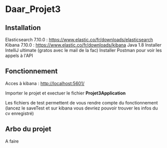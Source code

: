 # Daar_Projet3

## Installation

Elasticsearch 7.10.0 : <https://www.elastic.co/fr/downloads/elasticsearch>
Kibana 7.10.0 : <https://www.elastic.co/fr/downloads/kibana>
Java 1.8
Installer IntelliJ ultimate (gratos avec le mail de la fac)
Installer Postman pour voir les appels à l'API

## Fonctionnement

Acces à kibana : <http://localhost:5601/>

Importer le projet et exectuer le fichier **Projet3Application**

Les fichiers de test permettent de vous rendre compte du fonctionnement
(lancez le saveTest et sur kibana vous devriez pouvoir trouver les infos du cv enregistré)

## Arbo du projet

A faire
